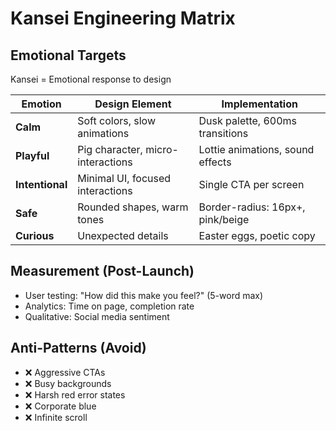 # Kansei Engineering Matrix

## Emotional Targets
Kansei = Emotional response to design

| Emotion | Design Element | Implementation |
|---------|---------------|----------------|
| **Calm** | Soft colors, slow animations | Dusk palette, 600ms transitions |
| **Playful** | Pig character, micro-interactions | Lottie animations, sound effects |
| **Intentional** | Minimal UI, focused interactions | Single CTA per screen |
| **Safe** | Rounded shapes, warm tones | Border-radius: 16px+, pink/beige |
| **Curious** | Unexpected details | Easter eggs, poetic copy |

## Measurement (Post-Launch)
- User testing: "How did this make you feel?" (5-word max)
- Analytics: Time on page, completion rate
- Qualitative: Social media sentiment

## Anti-Patterns (Avoid)
- ❌ Aggressive CTAs
- ❌ Busy backgrounds
- ❌ Harsh red error states
- ❌ Corporate blue
- ❌ Infinite scroll
